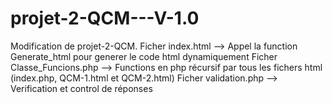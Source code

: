 # projet-2-QCM---V-1.0

Modification de projet-2-QCM.
Ficher index.html --> Appel la function  Generate_html pour generer le code html dynamiquement
Ficher Classe_Funcions.php --> Functions en php récursif par tous les fichers html (index.php, QCM-1.html et QCM-2.html)
Ficher validation.php --> Verification et control de réponses
